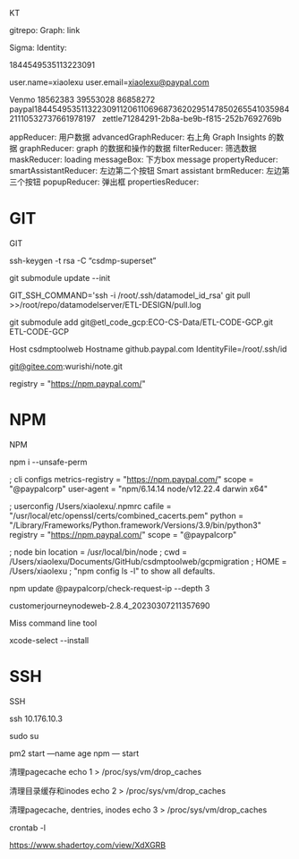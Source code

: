 KT

gitrepo: 
Graph: link 

Sigma:
Identity:

1844549535113223091

user.name=xiaolexu
user.email=xiaolexu@paypal.com

Venmo 18562383 39553028 86858272
 
paypal1844549535113223091120611069687362029514785026554103598421110532737661978197
 
zettle71284291-2b8a-be9b-f815-252b7692769b


appReducer: 用户数据
advancedGraphReducer: 右上角 Graph Insights 的数据
graphReducer: graph 的数据和操作的数据
filterReducer: 筛选数据
maskReducer: loading
messageBox: 下方box message
propertyReducer: 
smartAssistantReducer:  左边第二个按钮 Smart assistant
brmReducer: 左边第三个按钮
popupReducer: 弹出框
propertiesReducer: 


# GIT

GIT

ssh-keygen -t rsa -C “csdmp-superset”

git submodule update --init

GIT_SSH_COMMAND='ssh -i /root/.ssh/datamodel_id_rsa' git pull >>/root/repo/datamodelserver/ETL-DESIGN/pull.log

git submodule add git@etl_code_gcp:ECO-CS-Data/ETL-CODE-GCP.git ETL-CODE-GCP

Host csdmptoolweb
        Hostname github.paypal.com
        IdentityFile=/root/.ssh/id

git@gitee.com:wurishi/note.git

registry = "https://npm.paypal.com/"

# NPM

NPM

npm i --unsafe-perm


; cli configs
metrics-registry = "https://npm.paypal.com/"
scope = "@paypalcorp"
user-agent = "npm/6.14.14 node/v12.22.4 darwin x64"

; userconfig /Users/xiaolexu/.npmrc
cafile = "/usr/local/etc/openssl/certs/combined_cacerts.pem"
python = "/Library/Frameworks/Python.framework/Versions/3.9/bin/python3"
registry = "https://npm.paypal.com/"
scope = "@paypalcorp"

; node bin location = /usr/local/bin/node
; cwd = /Users/xiaolexu/Documents/GitHub/csdmptoolweb/gcpmigration
; HOME = /Users/xiaolexu
; "npm config ls -l" to show all defaults.


npm update @paypalcorp/check-request-ip --depth 3


customerjourneynodeweb-2.8.4_20230307211357690

Miss command line tool

xcode-select --install

# SSH

SSH

ssh 10.176.10.3

sudo su

 pm2 start —name age npm — start

  清理pagecache
echo 1 > /proc/sys/vm/drop_caches

清理目录缓存和inodes
echo 2 > /proc/sys/vm/drop_caches

清理pagecache, dentries, inodes
echo 3 > /proc/sys/vm/drop_caches

crontab -l

https://www.shadertoy.com/view/XdXGRB